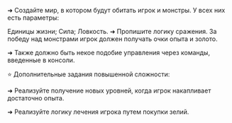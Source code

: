 ➜ Создайте мир, в котором будут обитать игрок и монстры. У всех них есть параметры:

Единицы жизни;
Сила;
Ловкость.
➜ Пропишите логику сражения. За победу над монстрами игрок должен получать очки опыта и золото.

➜ Также должно быть некое подобие управления через команды, введенные в консоли.

⭐ Дополнительные задания повышенной сложности:

➜ Реализуйте получение новых уровней, когда игрок накапливает достаточно опыта.

➜ Реализуйте логику лечения игрока путем покупки зелий.